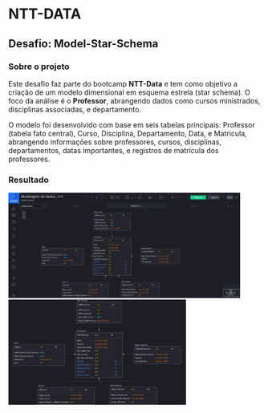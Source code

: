 # NTT-DATA

## Desafio: Model-Star-Schema

### Sobre o projeto

Este desafio faz parte do bootcamp **NTT-Data** e tem como objetivo a criação de um modelo dimensional em esquema estrela (star schema). O foco da análise é o **Professor**, abrangendo dados como cursos ministrados, disciplinas associadas, e departamento.

O modelo foi desenvolvido com base em seis tabelas principais: Professor (tabela fato central), Curso, Disciplina, Departamento, Data, e Matricula, abrangendo informações sobre professores, cursos, disciplinas, departamentos, datas importantes, e registros de matrícula dos professores.

### Resultado
<div>
<img src="img1.jpeg" type="image/jpeg" alt="Print_Screen" height=210>
<img src="img2.jpeg" type="image/jpeg" alt="Print_Screen Zoom" height=210>
</div>
